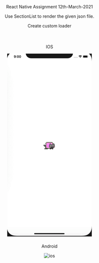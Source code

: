 <div align="center">React Native Assignment 12th-March-2021</div>

<div align='center' style="margin-bottom:40px">
<p>Use SectionList to render the given json file.</p>
<p>Create custom loader</p>
<br>

<p style="margin-top:20px"> IOS</p>

![ios](./Screenshots/12-March/ios.gif)

<p style="margin-top:20px"> Android</p>

![ios](./Screenshots/12-March/android.gif)

</div>

<br>
<br>
